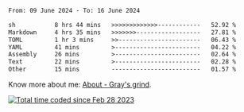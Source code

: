 <!--START_SECTION:waka-->

```txt
From: 09 June 2024 - To: 16 June 2024

sh           8 hrs 44 mins   >>>>>>>>>>>>>------------   52.92 %
Markdown     4 hrs 35 mins   >>>>>>>------------------   27.81 %
TOML         1 hr 3 mins     >>-----------------------   06.43 %
YAML         41 mins         >------------------------   04.22 %
Assembly     26 mins         >------------------------   02.64 %
Text         22 mins         >------------------------   02.28 %
Other        15 mins         -------------------------   01.57 %
```

<!--END_SECTION:waka-->

<!-- [![grayxu's github stats](https://github-readme-stats.vercel.app/api?username=grayxu&count_private=true&show_icons=true)](https://github.com/grayxu) -->

Know more about me: [About - Gray's grind](https://www.grayxu.cn/).
<p align="left">
  <a href="https://wakatime.com/@c69eb31e-43a1-463f-8968-c3449e386f57"><img src="https://wakatime.com/badge/user/c69eb31e-43a1-463f-8968-c3449e386f57.svg" title="Total time coded since Feb 28 2023" /></a>
</p>

